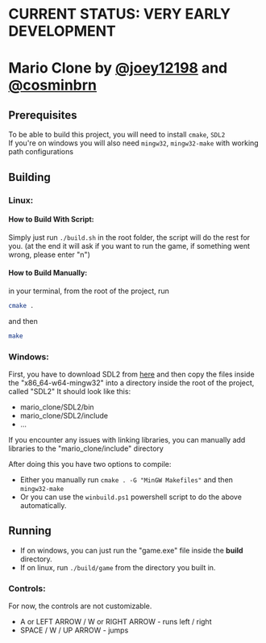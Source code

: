 # CURRENT STATUS: VERY EARLY DEVELOPMENT

# Mario Clone by [@joey12198](https://github.com/joey121982/) and [@cosminbrn](https://github.com/cosminbrn)

## Prerequisites

To be able to build this project, you will need to install
``` cmake ```, ``` SDL2 ``` <br>
If you're on windows you will also need
``` mingw32 ```, ``` mingw32-make ```  with working path configurations

## Building

### Linux:

#### How to Build With Script:

Simply just run ``` ./build.sh ``` in the root folder, the script will do the rest for you. 
(at the end it will ask if you want to run the game, if something went wrong, please enter "n")

#### How to Build Manually:

in your terminal, from the root of the project, run

```bash
cmake .
```

and then

```bash
make
```

### Windows:

First, you have to download SDL2 from [here](https://github.com/libsdl-org/SDL/releases/tag/release-2.28.5) and then copy the files inside the "x86_64-w64-mingw32" into a directory inside the root of the project, called "SDL2"
It should look like this: 
* mario_clone/SDL2/bin
* mario_clone/SDL2/include
* ...

If you encounter any issues with linking libraries, you can manually add libraries to the "mario_clone/include" directory

After doing this you have two options to compile:
* Either you manually run ``` cmake . -G "MinGW Makefiles" ``` and then ``` mingw32-make ```
* Or you can use the ``` winbuild.ps1 ``` powershell script to do the above automatically.

## Running

* If on windows, you can just run the "game.exe" file inside the <b>build</b> directory.
* If on linux, run ```./build/game``` from the directory you built in.

### Controls:

For now, the controls are not customizable.
* A or LEFT ARROW / W or RIGHT ARROW - runs left / right
* SPACE / W / UP ARROW - jumps





